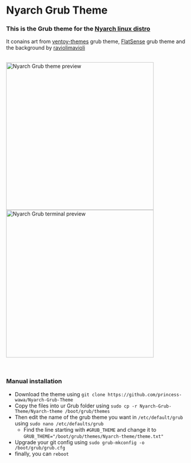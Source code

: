 # Nyarch Grub Theme
### This is the Grub theme for the [Nyarch linux distro](https://github.com/NyarchLinux/NyarchLinux)

It conains art from [ventoy-themes](https://github.com/odiegoduarte/ventoy-themes) grub theme, [FlatSense](https://github.com/ForsetGump1952/FlatSense) grub theme and the background by [raviolimavioli](https://www.pixiv.net/en/artworks/89596288) 
<br><br> 

<img src="preview.png" alt="Nyarch Grub theme preview" width="400"> <img src="terminal.png" alt="Nyarch Grub terminal preview" width="400"> 

<br> 

### Manual installation
 -  Download the theme using ```git clone https://github.com/princess-wawa/Nyarch-Grub-Theme```
 -  Copy the files into ur Grub folder using ````sudo cp -r Nyarch-Grub-Theme/Nyarch-theme /boot/grub/themes````
 -  Then edit the name of the grub theme you want in `/etc/default/grub` using ````sudo nano /etc/defaults/grub````
    - Find the line starting with `#GRUB_THEME` and change it to `GRUB_THEME="/boot/grub/themes/Nyarch-theme/theme.txt"`
 -  Upgrade your git config using ```sudo grub-mkconfig -o /boot/grub/grub.cfg```
 -  finally, you can `reboot`

<br><br> 

